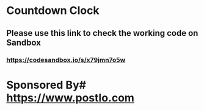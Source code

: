 # Countdown Clock

## Please use this link to check the working code on Sandbox
### https://codesandbox.io/s/x79jmn7o5w

# Sponsored By# https://www.postlo.com
